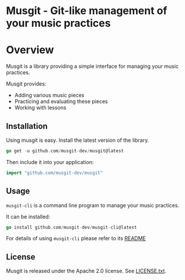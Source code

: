 # Musgit - Git-like management of your music practices


# Overview

Musgit is a library providing a simple interface for managing your music practices.

Musgit provides:

* Adding various music pieces
* Practicing and evaluating these pieces
* Working with lessons


## Installation

Using musgit is easy. Install the latest version of the library.

```go
go get -u github.com/musgit-dev/musgit@latest
```

Then include it into your application:

```go
import "github.com/musgit-dev/musgit"
```


## Usage

`musgit-cli` is a command line program to manage your music practices.

It can be installed:

```go
go install github.com/musgit-dev/musgit-cli@latest
```

For details of using `musgit-cli` please refer to its [README](https://github.com/musgit-dev/musgit-cli/blob/main/README.md)

## License

Musgit is released under the Apache 2.0 license. See [LICENSE.txt](LICENSE.txt).
